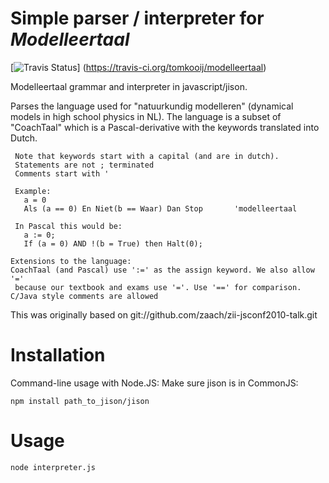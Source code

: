 Simple parser / interpreter for *Modelleertaal*
==========================================

[![Travis Status](https://travis-ci.org/tomkooij/modelleertaal.svg)]
(https://travis-ci.org/tomkooij/modelleertaal)

Modelleertaal grammar and interpreter in javascript/jison.

Parses the language used for "natuurkundig modelleren" (dynamical models in
 high school physics in NL). The language is a subset of "CoachTaal" which
 is a Pascal-derivative with the keywords translated into Dutch.
```
 Note that keywords start with a capital (and are in dutch).
 Statements are not ; terminated
 Comments start with '

 Example:
   a = 0
   Als (a == 0) En Niet(b == Waar) Dan Stop       'modelleertaal

 In Pascal this would be:
   a := 0;
   If (a = 0) AND !(b = True) then Halt(0);

Extensions to the language:
CoachTaal (and Pascal) use ':=' as the assign keyword. We also allow '='
 because our textbook and exams use '='. Use '==' for comparison.
C/Java style comments are allowed
```

This was originally based on git://github.com/zaach/zii-jsconf2010-talk.git

Installation
============

Command-line usage with Node.JS: Make sure jison is in CommonJS:

```
npm install path_to_jison/jison
```

Usage
=====

```
node interpreter.js
```
